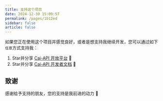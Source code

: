 ```yaml
---
title: 支持这个项目
date: 2024-12-30 15:09:57
permalink: /pages/1b12ed
sidebar: false
article: false
---
```


如果您正在使用这个项目并感觉良好，或者是想支持我继续开发，您可以通过如下`任意`方式支持我：

1. Star并分享 [Cai-API 开放平台](https://github.com/poboll/cai-api) :rocket:
2. Star并分享 [Cai-API 开发者文档](https://github.com/poboll/cai-api-doc) :rocket:

## 致谢

感谢给予支持的朋友，您的支持是我前进的动力 🎉
